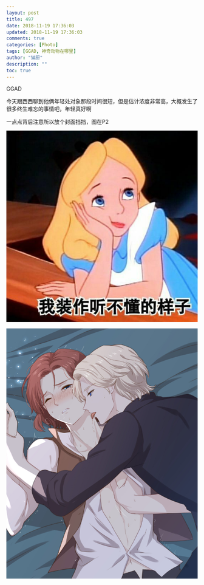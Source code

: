 ```yaml
---
layout: post
title: 497
date: 2018-11-19 17:36:03
updated: 2018-11-19 17:36:03
comments: true
categories: [Photo]
tags: [GGAD, 神奇动物在哪里]
author: "猫厨"
description: ""
toc: true
---
```


<p>GGAD</p> 
<p>今天跟西西聊到他俩年轻处对象那段时间很短，但是估计浓度非常高，大概发生了很多终生难忘的事情吧，年轻真好啊</p> 
<p>一点点背后注意所以放个封面挡挡，图在P2</p>

![](https://raw.githubusercontent.com/alicewish/meowchain247/master/img_cVZNdzJtQk9JV2M0LzArZWRScEN3RGpmWUtmZHhmQ2xtaFZpVkJwTjkyQkxoVFZSVTYvN2l3PT0.jpg)

![](https://raw.githubusercontent.com/alicewish/meowchain247/master/img_cVZNdzJtQk9JV2M0LzArZWRScEN3QWl3eW5sU0Z4SytWL1ZaMkkwM3UrcGxoazZnNVNQdDFBPT0.jpg)